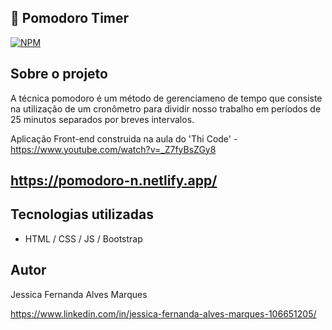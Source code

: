 
## 🍅 Pomodoro Timer
[![NPM](https://img.shields.io/npm/l/react)](https://github.com/nandajfa/pomodoro_timer/blob/main/LICENSE) 

## Sobre o projeto

A técnica pomodoro é um método de gerenciameno de tempo que consiste na utilização de um cronômetro para dividir nosso trabalho 
em períodos de 25 minutos separados por breves intervalos. 

Aplicação Front-end construida na aula do 'Thi Code' - https://www.youtube.com/watch?v=_Z7fyBsZGy8

## https://pomodoro-n.netlify.app/

## Tecnologias utilizadas

- HTML / CSS / JS / Bootstrap

## Autor

Jessica Fernanda Alves Marques

https://www.linkedin.com/in/jessica-fernanda-alves-marques-106651205/
